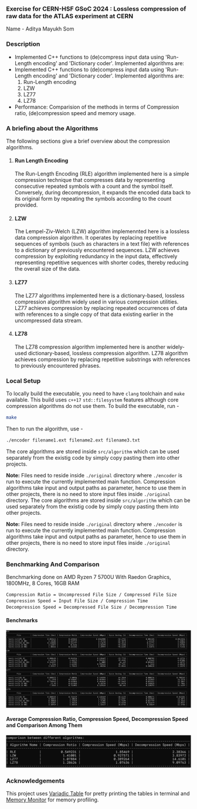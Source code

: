 ### Exercise for CERN-HSF GSoC 2024 : Lossless compression of raw data for the ATLAS experiment at CERN

Name - Aditya Mayukh Som

### Description

- Implemented C++ functions to (de)compress input data using 'Run-Length encoding' and 'Dictionary coder'. Implemented algorithms are:
- Implemented C++ functions to (de)compress input data using 'Run-Length encoding' and 'Dictionary coder'. Implemented algorithms are:
  1. Run-Length encoding
  2. LZW
  3. LZ77
  4. LZ78
- Performance: Comparision of the methods in terms of Compression ratio, (de)compression speed and memory usage.

### A briefing about the Algorithms

The following sections give a brief overview about the compression algorithms.

1. #### Run Length Encoding

    The Run-Length Encoding (RLE) algorithm implemented here is a simple compression technique that compresses data by representing consecutive repeated symbols with a count and the symbol itself. Conversely, during decompression, it expands the encoded data back to its original form by repeating the symbols according to the count provided.

2. #### LZW

    The Lempel-Ziv-Welch (LZW) algorithm implemennted here is a lossless data compression algorithm. It operates by replacing repetitive sequences of symbols (such as characters in a text file) with references to a dictionary of previously encountered sequences. LZW achieves compression by exploiting redundancy in the input data, effectively representing repetitive sequences with shorter codes, thereby reducing the overall size of the data.

3. #### LZ77

    The LZ77 algorithms implemented here is a dictionary-based, lossless compression algorithm widely used in various compression utilities. LZ77 achieves compression by replacing repeated occurrences of data with references to a single copy of that data existing earlier in the uncompressed data stream.

4. #### LZ78

    The LZ78 compression algorithm implemented here is another widely-used dictionary-based, lossless compression algorithm. LZ78 algorithm achieves compression by replacing repetitive substrings with references to previously encountered phrases.

### Local Setup

To locally build the executable, you need to have `clang` toolchain and `make` available. This build uses `c++17` `std::filesystem` features although core compression algorithms do not use them. To build the executable, run -

```sh
make
```

Then to run the algorithm, use -

```sh
./encoder filename1.ext filename2.ext filename3.txt
```

The core algorithms are stored inside `src/algorithm` which can be used separately from the existig code by simply copy pasting them into other projects.

**Note:** Files need to reside inside `./original` directory where `./encoder` is run to execute the currently implemented main function. Compression algorithms take input and output paths as parameter, hence to use them in other projects, there is no need to store input files inside `./original` directory.
The core algorithms are stored inside `src/algorithm` which can be used separately from the existig code by simply copy pasting them into other projects.

**Note:** Files need to reside inside `./original` directory where `./encoder` is run to execute the currently implemented main function. Compression algorithms take input and output paths as parameter, hence to use them in other projects, there is no need to store input files inside `./original` directory.

### Benchmarking And Comparison

Benchmarking done on AMD Ryzen 7 5700U With Raedon Graphics, 1800MHz, 8 Cores, 16GB RAM

```sh
Compression Ratio = Uncompressed File Size / Compressed File Size
Compression Speed = Input File Size / Compression Time
Decompression Speed = Decompressed File Size / Decompression Time
```

#### Benchmarks

![results from running the algorithms](./results.png)

#### Average Compression Ratio, Compression Speed, Decompression Speed and Comparison Among Them

![comparative study on running the algorithms](./comparison.png)


### Acknowledgements

This project uses [Variadic Table](https://github.com/friedmud/variadic_table) for pretty printing the tables in terminal and [Memory Monitor](https://github.com/mpetri/mem_monitor) for memory profiling.
